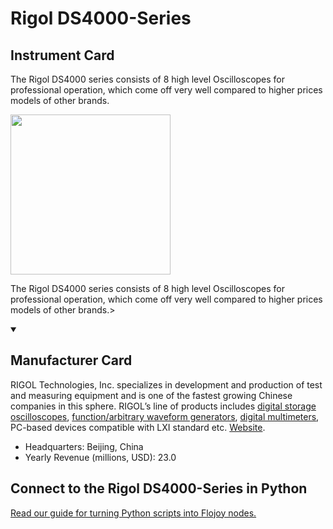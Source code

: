 
# Rigol DS4000-Series

## Instrument Card

<div className="flex">

<div>

The Rigol DS4000 series consists of 8 high level Oscilloscopes for professional operation, which come off very well compared to higher prices models of other brands.

</div>

<img width="256" src="nan"/>

</div>

The Rigol DS4000 series consists of 8 high level Oscilloscopes for professional operation, which come off very well compared to higher prices models of other brands.>

<details open>
<summary><h2>Manufacturer Card</h2></summary>

RIGOL Technologies, Inc. specializes in development and production of test and measuring equipment and is one of the fastest growing Chinese companies in this sphere.
RIGOL’s line of products includes [digital storage oscilloscopes](https://www.tmatlantic.com/e-store/index.php?SECTION_ID=227), [function/arbitrary waveform generators](https://www.tmatlantic.com/e-store/index.php?SECTION_ID=230), [digital multimeters](https://www.tmatlantic.com/e-store/index.php?SECTION_ID=233), PC-based devices compatible with LXI standard etc. <a href="https://www.rigol.com/">Website</a>.

<ul>
  <li>Headquarters: Beijing, China</li>
  <li>Yearly Revenue (millions, USD): 23.0</li>
</ul>
</details>

## Connect to the Rigol DS4000-Series in Python

[Read our guide for turning Python scripts into Flojoy nodes.](https://docs.flojoy.ai/custom-nodes/creating-custom-node/)



